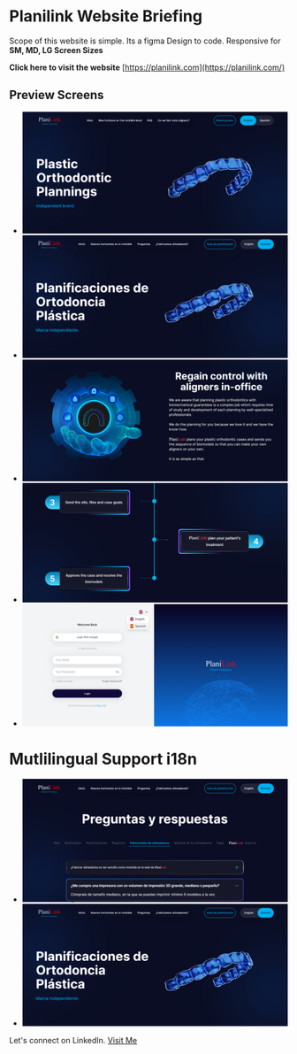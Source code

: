 
# Planilink Website Briefing
Scope of this website is simple. 
Its a figma Design to code. Responsive for **SM, MD, LG Screen Sizes**

**Click here to visit the website** [https://planilink.com](https://planilink.com/)

## Preview Screens
- ![hero](./ReadmeAssets/PlanilinkHero.png)
- ![hero spnish](./ReadmeAssets/HeroSpanish.png)
- ![hero spnish](./ReadmeAssets/homepage1.png)
- ![hero spnish](./ReadmeAssets/homepage2.png)
- ![hero spnish](./ReadmeAssets/Auth.png)


# Mutlilingual Support i18n
- ![hero](./ReadmeAssets/QAspanish.png)
- ![hero spnish](./ReadmeAssets/HeroSpanish.png)

Let's connect on LinkedIn. [Visit Me](https://www.linkedin.com/in/muhammad-auria-ahmad/)